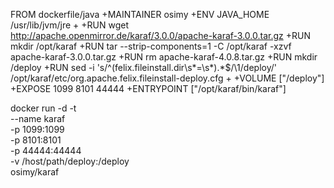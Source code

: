 FROM dockerfile/java
 +MAINTAINER osimy
 +ENV JAVA_HOME /usr/lib/jvm/jre
 +
 +RUN wget http://apache.openmirror.de/karaf/3.0.0/apache-karaf-3.0.0.tar.gz
 +RUN mkdir /opt/karaf
 +RUN tar --strip-components=1 -C /opt/karaf -xzvf apache-karaf-3.0.0.tar.gz
 +RUN rm apache-karaf-4.0.8.tar.gz
 +RUN mkdir /deploy
 +RUN sed -i 's/^\(felix\.fileinstall\.dir\s*=\s*\).*$/\1\/deploy/' /opt/karaf/etc/org.apache.felix.fileinstall-deploy.cfg
 +
 +VOLUME ["/deploy"]
 +EXPOSE 1099 8101 44444
 +ENTRYPOINT ["/opt/karaf/bin/karaf"]

docker run -d -t \
  --name karaf \
  -p 1099:1099 \
  -p 8101:8101 \
  -p 44444:44444 \
  -v /host/path/deploy:/deploy \
  osimy/karaf
